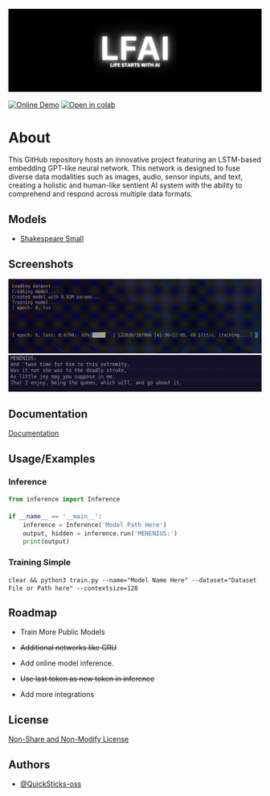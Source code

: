 
![Logo](images/banner.png)

[![Online Demo](https://img.shields.io/badge/Online-Inference_Demo-blue)](https://quicksticks-oss.github.io/LFAI/pages)
[![Open in colab](https://img.shields.io/badge/Training-Google_Colab-orange)](https://colab.research.google.com/drive/1znKbTH6ORQKMPSknFjpiBtQRd2_l-wZx?usp=sharing)

# About

This GitHub repository hosts an innovative project featuring an LSTM-based embedding GPT-like neural network. This network is designed to fuse diverse data modalities such as images, audio, sensor inputs, and text, creating a holistic and human-like sentient AI system with the ability to comprehend and respond across multiple data formats.

## Models

- [Shakespeare Small](https://huggingface.co/Quicksticks-oss/LFAI/blob/main/Shakespeare-0.8M-20230820-6-128-ctx128.pth)

## Screenshots

![Training](images/training.gif)
![Inference](images/inference.png)

## Documentation

[Documentation](docs/DOCUMENTATION.md)

## Usage/Examples

### Inference
```python
from inference import Inference

if __name__ == '__main__':
    inference = Inference('Model Path Here')
    output, hidden = inference.run('MENENIUS:')
    print(output)
```

### Training Simple
```shell
clear && python3 train.py --name="Model Name Here" --dataset="Dataset File or Path here" --contextsize=128
```

## Roadmap

- Train More Public Models

- ~~Additional networks like GRU~~

- Add online model inference.

- ~~Use last token as new token in inference~~

- Add more integrations

## License

[Non-Share and Non-Modify License](LICENSE.MD)


## Authors

- [@QuickSticks-oss](https://github.com/Quicksticks-oss)


